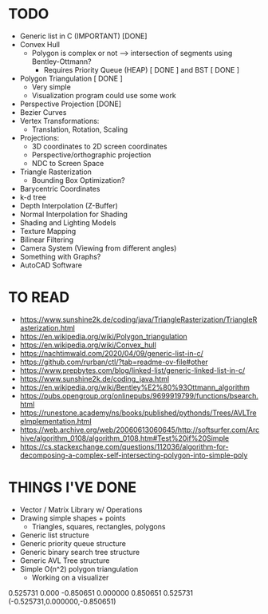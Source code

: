 # TODO
- Generic list in C (IMPORTANT) [DONE]
- Convex Hull
	- Polygon is complex or not --> intersection of segments using Bentley-Ottmann?
		- Requires Priority Queue (HEAP) [ DONE ] and BST [ DONE ]
- Polygon Triangulation [ DONE ]
	- Very simple
	- Visualization program could use some work
- Perspective Projection [DONE]
- Bezier Curves
- Vertex Transformations:
	- Translation, Rotation, Scaling
- Projections:
	- 3D coordinates to 2D screen coordinates
	- Perspective/orthographic projection
	- NDC to Screen Space
- Triangle Rasterization
	- Bounding Box Optimization?
- Barycentric Coordinates
- k-d tree
- Depth Interpolation (Z-Buffer)
- Normal Interpolation for Shading
- Shading and Lighting Models
- Texture Mapping
- Bilinear Filtering
- Camera System (Viewing from different angles)
- Something with Graphs?
- AutoCAD Software

# TO READ
- https://www.sunshine2k.de/coding/java/TriangleRasterization/TriangleRasterization.html
- https://en.wikipedia.org/wiki/Polygon_triangulation
- https://en.wikipedia.org/wiki/Convex_hull
- https://nachtimwald.com/2020/04/09/generic-list-in-c/
- https://github.com/rurban/ctl/?tab=readme-ov-file#other
- https://www.prepbytes.com/blog/linked-list/generic-linked-list-in-c/
- https://www.sunshine2k.de/coding_java.html
- https://en.wikipedia.org/wiki/Bentley%E2%80%93Ottmann_algorithm
- https://pubs.opengroup.org/onlinepubs/9699919799/functions/bsearch.html
- https://runestone.academy/ns/books/published/pythonds/Trees/AVLTreeImplementation.html
- https://web.archive.org/web/20060613060645/http://softsurfer.com/Archive/algorithm_0108/algorithm_0108.htm#Test%20if%20Simple
- https://cs.stackexchange.com/questions/112036/algorithm-for-decomposing-a-complex-self-intersecting-polygon-into-simple-poly

# THINGS I'VE DONE
- Vector / Matrix Library w/ Operations
- Drawing simple shapes + points
	- Triangles, squares, rectangles, polygons
- Generic list structure
- Generic priority queue structure
- Generic binary search tree structure
- Generic AVL Tree structure
- Simple O(n^2) polygon triangulation
	- Working on a visualizer

0.525731 0.000 -0.850651
0.000000 0.850651 0.525731
(-0.525731,0.000000,-0.850651)
